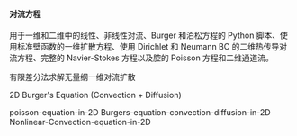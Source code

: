 #### 对流方程
用于一维和二维中的线性、非线性对流、Burger 和泊松方程的 Python 脚本、使用标准壁函数的一维扩散方程、使用 Dirichlet 和 Neumann BC 的二维热传导对流方程、完整的 Navier-Stokes 方程以及腔的 Poisson 方程和二维通道流。


有限差分法求解无量纲一维对流扩散


2D Burger's Equation (Convection + Diffusion)

poisson-equation-in-2D
Burgers-equation-convection-diffusion-in-2D
Nonlinear-Convection-equation-in-2D
